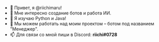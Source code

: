 - 👋 Привет, я @riichimaru!
- 👀 Мне интересно создание ботов и работа ИИ.
- 🌱 Я изучаю Python и Java!
- 💞️ Мы можем работать над моим проектом – ботом под названием "Менеджер".
- 📫 Для связи со мной пиши в Discord: **riichi#0728**
